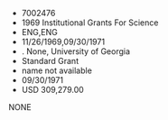 * 7002476
* 1969 Institutional Grants For Science
* ENG,ENG
* 11/26/1969,09/30/1971
*  . None, University of Georgia
* Standard Grant
*   name not available
* 09/30/1971
* USD 309,279.00

NONE